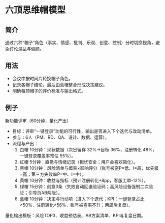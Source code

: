 # 六顶思维帽模型

## 简介
通过六种“帽子”角色（事实、情感、批判、乐观、创意、控制）分时切换视角，避免讨论混乱与偏颇。

## 用法
- 会议中按时间片轮换帽子角色。
- 记录各帽子结论，最后由蓝帽整合形成决策建议。
- 明确每顶帽子的评价标准与输出格式。

## 例子
新功能评审（60分钟，量化产出）

- 目标：评审“一键登录”功能的可行性，输出是否进入下个迭代与改动清单。
- 参与：6人（PM、RD、QA、设计、数据、运营）。
- 流程与产出：
  1) 白帽 10分钟：现状数据（次日留存 32%→目标 36%，注册转化 48%，一键登录覆盖率预估 55%）。
  2) 红帽 5分钟：直觉与情绪记录（担忧安全；用户会喜欢简化）。
  3) 黑帽 10分钟：风险清单与概率×影响评分（账号被盗P=低、I=高，优先级=高；第三方失败率P=中、I=中）。
  4) 黄帽 10分钟：收益与指标（预计注册转化+8pp，客服工单-12%）。
  5) 绿帽 15分钟：创意3条（失败自动回退验证码；高风险设备强制二次验证；引导页AB两版）。
  6) 蓝帽 10分钟：决策与行动项（进入下个迭代；KPI：一键登录占比≥50%，注册转化≥56%，账号被盗率不升；两周后复盘）。

量化输出模板：风险TOP3、收益预估表、AB方案清单、KPI与复盘日期。
